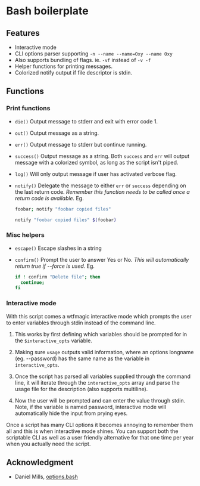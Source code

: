 # Bash boilerplate

## Features

* Interactive mode
* CLI options parser supporting `-n --name --name=Oxy --name Oxy`
* Also supports bundling of flags. ie. `-vf` instead of `-v -f`
* Helper functions for printing messages.
* Colorized notify output if file descriptor is stdin.

## Functions

### Print functions

* `die()` Output message to stderr and exit with error code 1.
* `out()` Output message as a string.
* `err()` Output message to stderr but continue running.
* `success()` Output message as a string. Both `success` and `err` will output message with a colorized symbol, as long as the script isn't piped.
* `log()` Will only output message if user has activated verbose flag.
* `notify()` Delegate the message to either `err` or `success` depending on the last return code. *Remember this function needs to be called once a return code is available.* Eg.

  ```bash
  foobar; notify "foobar copied files"

  notify "foobar copied files" $(foobar)
  ```

### Misc helpers

* `escape()` Escape slashes in a string
* `confirm()` Prompt the user to answer Yes or No. *This will automatically return true if --force is used.* Eg.

  ```bash
  if ! confirm "Delete file"; then
    continue;
  fi
  ```

### Interactive mode

With this script comes a wtfmagic interactive mode which prompts the user to enter variables through stdin instead of the command line.

1. This works by first defining which variables should be prompted for in the `$interactive_opts` variable.

2. Making sure `usage` outputs valid information, where an options longname (eg. --password) has the same name as the variable in `interactive_opts`.

3. Once the script has parsed all variables supplied through the command line, it will iterate through the `interactive_opts` array and parse the usage file for the description (also supports multiline).

4. Now the user will be prompted and can enter the value through stdin. Note, if the variable is named password, interactive mode will automatically hide the input from prying eyes.

Once a script has many CLI options it becomes annoying to remember them all and this is when interactive mode shines. You can support both the scriptable CLI as well as a user friendly alternative for that one time per year when you actually need the script.

## Acknowledgment

* Daniel Mills, [options.bash](https://github.com/e36freak/tools/blob/master/options.bash)
